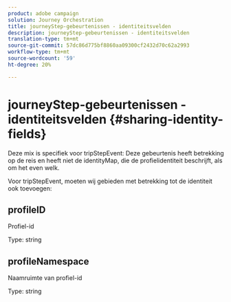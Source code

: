 ```yaml
---
product: adobe campaign
solution: Journey Orchestration
title: journeyStep-gebeurtenissen - identiteitsvelden
description: journeyStep-gebeurtenissen - identiteitsvelden
translation-type: tm+mt
source-git-commit: 57dc86d775bf8860aa09300cf2432d70c62a2993
workflow-type: tm+mt
source-wordcount: '59'
ht-degree: 20%

---
```



# journeyStep-gebeurtenissen - identiteitsvelden {#sharing-identity-fields}

Deze mix is specifiek voor tripStepEvent: Deze gebeurtenis heeft betrekking op de reis en heeft niet de identityMap, die de profielidentiteit beschrijft, als om het even welk.

Voor tripStepEvent, moeten wij gebieden met betrekking tot de identiteit ook toevoegen:

## profileID

Profiel-id

Type: string

## profileNamespace

Naamruimte van profiel-id

Type: string